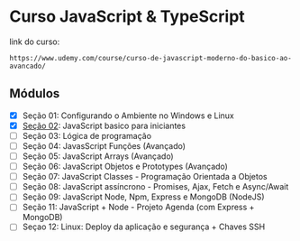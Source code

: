 # Curso JavaScript & TypeScript

link do curso:
```
https://www.udemy.com/course/curso-de-javascript-moderno-do-basico-ao-avancado/
```
## Módulos

- [X] Seção 01: Configurando o Ambiente no Windows e Linux
- [X] [Seção 02](https://github.com/BrunoCBart/Curso_JS_TS/tree/main/secao-02): JavaScript basico para iniciantes
- [ ] Seção 03: Lógica de programação
- [ ] Seção 04: JavasScript Funções (Avançado)
- [ ] Seção 05: JavaScript Arrays (Avançado)
- [ ] Seção 06: JavaScript Objetos e Prototypes (Avançado)
- [ ] Seção 07: JavaScript Classes - Programação Orientada a Objetos
- [ ] Seção 08: JavaScript assíncrono - Promises, Ajax, Fetch e Async/Await
- [ ] Seção 09: JavaScript Node, Npm, Express e MongoDB (NodeJS)
- [ ] Seção 11: JavaScript + Node - Projeto Agenda (com Express + MongoDB)
- [ ] Seçao 12: Linux: Deploy da aplicação e segurança + Chaves SSH
